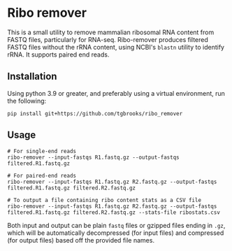 # Ribo remover

This is a small utility to remove mammalian ribosomal RNA content from FASTQ files, particularly for RNA-seq.
Ribo-remover produces filtered FASTQ files without the rRNA content, using NCBI's `blastn` utility to identify rRNA.
It supports paired end reads.

## Installation

Using python 3.9 or greater, and preferably using a virtual environment, run the following:

``` shell
pip install git+https://github.com/tgbrooks/ribo_remover
```

## Usage

``` shell
# For single-end reads
ribo-remover --input-fastqs R1.fastq.gz --output-fastqs filtered.R1.fastq.gz

# For paired-end reads
ribo-remover --input-fastqs R1.fastq.gz R2.fastq.gz --output-fastqs filtered.R1.fastq.gz filtered.R2.fastq.gz

# To output a file containing ribo content stats as a CSV file
ribo-remover --input-fastqs R1.fastq.gz R2.fastq.gz --output-fastqs filtered.R1.fastq.gz filtered.R2.fastq.gz --stats-file ribostats.csv
```

Both input and output can be plain `fastq` files or gzipped files ending in `.gz`, which will be automatically decompressed (for input files) and compressed (for output files) based off the provided file names.
